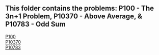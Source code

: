 ## This folder contains the problems: P100 - The 3n+1 Problem, P10370 - Above Average, & P10783 - Odd Sum
[P100](https://github.com/ShaunJPartridge/4883-PT-Partridge/tree/main/Assignments/A14/P100)<br/>
[P10370](https://github.com/ShaunJPartridge/4883-PT-Partridge/tree/main/Assignments/A14/P10370)<br/>
[P10783](https://github.com/ShaunJPartridge/4883-PT-Partridge/tree/main/Assignments/A14/P10783)
